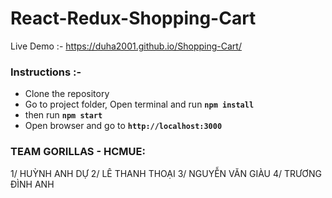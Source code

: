 # React-Redux-Shopping-Cart

Live Demo :- https://duha2001.github.io/Shopping-Cart/

### Instructions :-

- Clone the repository
- Go to project folder, Open terminal and run **`npm install`**
- then run **`npm start`**
- Open browser and go to **`http://localhost:3000`**

### TEAM GORILLAS - HCMUE:
1/ HUỲNH ANH DỰ
2/ LÊ THANH THOẠI
3/ NGUYỄN VĂN GIÀU
4/ TRƯƠNG ĐÌNH ANH
